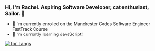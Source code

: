 ### Hi, I'm Rachel. Aspiring Software Developer, cat enthusiast, Sailor. 👋


- 🔭 I’m currently enrolled on the Manchester Codes Software Engineer FastTrack Course
- 🌱 I’m currently learning JavaScript!


[![Top Langs](https://github-readme-stats.vercel.app/api/top-langs/?username=greenchul&layout=compact&hide=shaderlab,c#)](https://github.com/anuraghazra/github-readme-stats)


<!--
**greenchul/greenchul** is a ✨ _special_ ✨ repository because its `README.md` (this file) appears on your GitHub profile.

Here are some ideas to get you started:


- 👯 I’m looking to collaborate on ...
- 🤔 I’m looking for help with ...
- 💬 Ask me about ...
- 📫 How to reach me: ...
- 😄 Pronouns: ...
- ⚡ Fun fact: ...
-->
